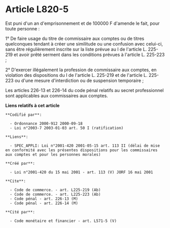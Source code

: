 # Article L820-5

Est puni d'un an d'emprisonnement et de 100000 F d'amende le fait, pour toute personne :

1° De faire usage du titre de commissaire aux comptes ou de titres quelconques tendant à créer une similitude ou une
confusion avec celui-ci, sans être régulièrement inscrite sur la liste prévue au I de l'article L. 225-219 et avoir prêté
serment dans les conditions prévues à l'article L. 225-223 ;

2° D'exercer illégalement la profession de commissaire aux comptes, en violation des dispositions du I de l'article L.
225-219 et de l'article L. 225-223 ou d'une mesure d'interdiction ou de suspension temporaire ;

Les articles 226-13 et 226-14 du code pénal relatifs au secret professionnel sont applicables aux commissaires aux comptes.

**Liens relatifs à cet article**

	**Codifié par**:

	  - Ordonnance 2000-912 2000-09-18
	  - Loi n°2003-7 2003-01-03 art. 50 I (ratification)

	**Liens**:

	  - SPEC_APPLI: Loi n°2001-420 2001-05-15 art. 113 II (délai de mise en conformité avec les présentes dispositions pour les commissaires aux comptes et pour les personnes morales)

	**Créé par**:

	  - Loi n°2001-420 du 15 mai 2001 - art. 113 (V) JORF 16 mai 2001

	**Cite**:

	  - Code de commerce. - art. L225-219 (Ab)
	  - Code de commerce. - art. L225-223 (Ab)
	  - Code pénal - art. 226-13 (M)
	  - Code pénal - art. 226-14 (M)

	**Cité par**:

	  - Code monétaire et financier - art. L571-5 (V)
